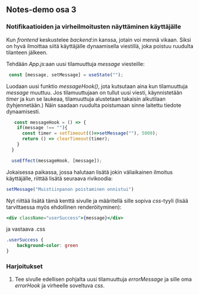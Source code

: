 ## Notes-demo osa 3

### Notifikaatioiden ja virheilmoitusten näyttäminen käyttäjälle

Kun *frontend* keskustelee *backend*:in kanssa, jotain voi mennä vikaan. Siksi on hyvä ilmoittaa siitä käyttäjälle dynaamisella viestillä, joka poistuu ruudulta tilanteen jälkeen.

Tehdään *App.js*:aan uusi tilamuuttuja *message* viesteille:

```jsx
 const [message, setMessage] = useState("");
```

Luodaan uusi funktio *messageHook()*, jota kutsutaan aina kun tilamuuttuja *message* muuttuu. Jos tilamuuttujaan on tullut uusi viesti, käynnistetään *timer* ja kun se laukeaa, tilamuuttuja alustetaan takaisin alkutilaan (tyhjennetään.) Näin saadaan ruudulta poistumaan sinne laitettu tiedote dynaamisesti.

```jsx
   const messageHook = () => {
    if(message !== ""){
      const timer = setTimeout(()=>setMessage(""), 5000);
      return () => clearTimeout(timer);
    }
  }

  useEffect(messageHook, [message]);
```

Jokaisessa paikassa, jossa halutaan lisätä jokin väliaikainen ilmoitus käyttäjälle, riittää lisätä seuraava rivikoodia:

```jsx
setMessage("Muistiinpanon poistaminen onnistui")
```

Nyt riittää lisätä tämä kenttä sivulle ja määritellä sille sopiva *css*-tyyli (lisää tarvittaessa myös ehdollinen renderöityminen):

```jsx
<div className="userSuccess">{message}</div>
```

ja vastaava .css

```css
.userSuccess {
    background-color: green
}
```

### Harjoitukset

1. Tee sivulle edellisen pohjalta uusi tilamuuttuja *errorMessage* ja sille oma *errorHook* ja virheelle soveltuva *css*.
